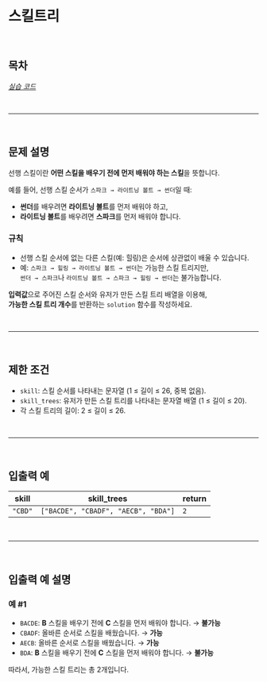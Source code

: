 # 스킬트리

<br>

## 목차
*[실습 코드](실습.java)*

<br>
<hr>
<br>

## 문제 설명
선행 스킬이란 **어떤 스킬을 배우기 전에 먼저 배워야 하는 스킬**을 뜻합니다.

예를 들어, 선행 스킬 순서가 `스파크 → 라이트닝 볼트 → 썬더`일 때:
- **썬더**를 배우려면 **라이트닝 볼트**를 먼저 배워야 하고,
- **라이트닝 볼트**를 배우려면 **스파크**를 먼저 배워야 합니다.

### 규칙
- 선행 스킬 순서에 없는 다른 스킬(예: 힐링)은 순서에 상관없이 배울 수 있습니다.
- 예: `스파크 → 힐링 → 라이트닝 볼트 → 썬더`는 가능한 스킬 트리지만,  
  `썬더 → 스파크`나 `라이트닝 볼트 → 스파크 → 힐링 → 썬더`는 불가능합니다.

**입력값**으로 주어진 스킬 순서와 유저가 만든 스킬 트리 배열을 이용해,  
**가능한 스킬 트리 개수**를 반환하는 `solution` 함수를 작성하세요.

<br>
<hr>
<br>

## 제한 조건
- `skill`: 스킬 순서를 나타내는 문자열 (1 ≤ 길이 ≤ 26, 중복 없음).
- `skill_trees`: 유저가 만든 스킬 트리를 나타내는 문자열 배열 (1 ≤ 길이 ≤ 20).
- 각 스킬 트리의 길이: 2 ≤ 길이 ≤ 26.

<br>
<hr>
<br>

## 입출력 예

| skill  | skill_trees                       | return |
|--------|-----------------------------------|--------|
| `"CBD"` | `["BACDE", "CBADF", "AECB", "BDA"]` | `2`    |

<br>
<hr>
<br>

## 입출력 예 설명

### 예 #1
- `BACDE`: **B** 스킬을 배우기 전에 **C** 스킬을 먼저 배워야 합니다. → **불가능**
- `CBADF`: 올바른 순서로 스킬을 배웠습니다. → **가능**
- `AECB`: 올바른 순서로 스킬을 배웠습니다. → **가능**
- `BDA`: **B** 스킬을 배우기 전에 **C** 스킬을 먼저 배워야 합니다. → **불가능**

따라서, 가능한 스킬 트리는 총 2개입니다.
